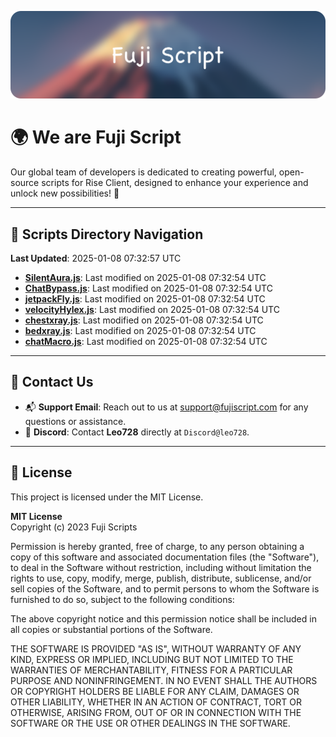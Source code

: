 ![Banner](.github/b.webp)

# 🌍 **We are Fuji Script**

Our global team of developers is dedicated to creating powerful, open-source scripts for Rise Client, designed to enhance your experience and unlock new possibilities! 🌟

---
<!-- SCRIPTS_NAVIGATION_START -->
## 📂 **Scripts Directory Navigation**

**Last Updated**: 2025-01-08 07:32:57 UTC

- **[SilentAura.js](scripts/SilentAura.js)**: Last modified on 2025-01-08 07:32:54 UTC
- **[ChatBypass.js](scripts/ChatBypass.js)**: Last modified on 2025-01-08 07:32:54 UTC
- **[jetpackFly.js](scripts/jetpackFly.js)**: Last modified on 2025-01-08 07:32:54 UTC
- **[velocityHylex.js](scripts/velocityHylex.js)**: Last modified on 2025-01-08 07:32:54 UTC
- **[chestxray.js](scripts/chestxray.js)**: Last modified on 2025-01-08 07:32:54 UTC
- **[bedxray.js](scripts/bedxray.js)**: Last modified on 2025-01-08 07:32:54 UTC
- **[chatMacro.js](scripts/chatMacro.js)**: Last modified on 2025-01-08 07:32:54 UTC

<!-- SCRIPTS_NAVIGATION_END -->

---

## 💬 **Contact Us**  
- 📬 **Support Email**: Reach out to us at [support@fujiscript.com](mailto:support@fujiscript.com) for any questions or assistance.  
- 💬 **Discord**: Contact **Leo728** directly at `Discord@leo728`.

---

## 📜 **License**

This project is licensed under the MIT License.  

**MIT License**  
Copyright (c) 2023 Fuji Scripts  

Permission is hereby granted, free of charge, to any person obtaining a copy of this software and associated documentation files (the "Software"), to deal in the Software without restriction, including without limitation the rights to use, copy, modify, merge, publish, distribute, sublicense, and/or sell copies of the Software, and to permit persons to whom the Software is furnished to do so, subject to the following conditions:  

The above copyright notice and this permission notice shall be included in all copies or substantial portions of the Software.  

THE SOFTWARE IS PROVIDED "AS IS", WITHOUT WARRANTY OF ANY KIND, EXPRESS OR IMPLIED, INCLUDING BUT NOT LIMITED TO THE WARRANTIES OF MERCHANTABILITY, FITNESS FOR A PARTICULAR PURPOSE AND NONINFRINGEMENT. IN NO EVENT SHALL THE AUTHORS OR COPYRIGHT HOLDERS BE LIABLE FOR ANY CLAIM, DAMAGES OR OTHER LIABILITY, WHETHER IN AN ACTION OF CONTRACT, TORT OR OTHERWISE, ARISING FROM, OUT OF OR IN CONNECTION WITH THE SOFTWARE OR THE USE OR OTHER DEALINGS IN THE SOFTWARE.  
